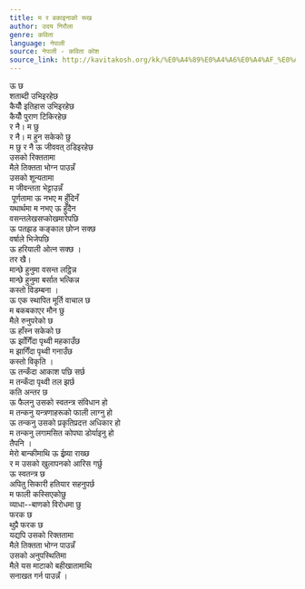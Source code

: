 ```yaml
---
title: म र बकाइनाको रूख
author: उदय निरौला
genre: कविता
language: नेपाली
source: नेपाली - कविता कोश
source_link: http://kavitakosh.org/kk/%E0%A4%89%E0%A4%A6%E0%A4%AF_%E0%A4%A8%E0%A4%BF%E0%A4%B0%E0%A5%8C%E0%A4%B2%E0%A4%BE
---
```


ऊ छ  
शताब्दी उभिइरहेछ  
कैयौँ इतिहास उभिइरहेछ  
कैयौँ पुराण टिकिरहेछ  
र नै। म छु  
र नै। म हुन सकेको छु  
म छु र नै ऊ जीववत् ठडिइरहेछ  
उसको रिक्ततामा  
मैले तिक्तता भोग्न पाउन्नँ  
उसको शून्यतामा  
म जीवन्तता भेट्टाउन्नँ  
 पूर्णतामा ऊ नभए म हुँदिनँ  
यथार्थमा म नभए ऊ हुँदैन  
वसन्तलेखसप्कोखमारेपछि  
ऊ पतझड कङ्काल छोप्न सक्छ  
वर्षाले भिजेपछि  
ऊ हरियाली ओत्न सक्छ ।  
तर खै।  
मान्छे हुनुमा वसन्त लट्ठिन्न  
मान्छे हुनुमा बर्सात भत्किन्न  
कस्तो विडम्बना ।  
ऊ एक स्थापित मूर्ति वाचाल छ  
म बकबकाएर मौन छु  
मैले रुनुपरेको छ  
ऊ हाँस्न सकेको छ  
ऊ झाँगिँदा पृथ्वी महकाउँछ  
म झागिँदा पृथ्वी गनाउँछ  
कस्तो विकृति ।  
ऊ तन्कँदा आकाश पछि सर्छ  
म तन्कँदा पृथ्वी तल झर्छ  
कति अन्तर छ  
ऊ फैलनु उसको स्वतन्त्र संविधान हो  
म तन्कनु यन्त्रणाहरूको फाली लाग्नु हो  
ऊ तन्कनु उसको प्रकृतिप्रदत्त अधिकार हो  
म तन्कनु लगामसित कोपघा डोर्याइनु हो  
तैपनि ।  
मेरो बान्कीमाथि ऊ ईष्र्या राख्छ  
र म उसको खुलापनको आरिस गर्छु  
ऊ स्वतन्त्र छ  
अपितु सिकारी हतियार सहनुपर्छ  
म फाली कस्सिएकोछु  
व्याधा--बाणको विरोधमा छु  
फरक छ  
थुप्रै फरक छ  
यद्यपि उसको रिक्ततामा  
मैले तिक्तता भोग्न पाउन्नँ  
उसको अनुपस्थितिमा  
मैले यस माटाको बहीखातामाथि  
सनाखत गर्न पाउन्नँ ।
